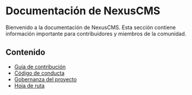 # Documentación de NexusCMS

Bienvenido a la documentación de NexusCMS. Esta sección contiene información importante para contribuidores y miembros de la comunidad.

## Contenido

- [Guía de contribución](./contributing/README.md)
- [Código de conducta](./code_of_conduct/CODE_OF_CONDUCT.md)
- [Gobernanza del proyecto](./governance/README.md)
- [Hoja de ruta](./roadmap/README.md)